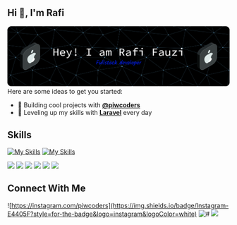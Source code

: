 ## Hi 👋, I'm Rafi

![Rafi Fauzi](img/github-header-banner.png)
Here are some ideas to get you started:

- 🔭 Building cool projects with **[@piwcoders](https://github.com/Rafi-here)**  
- 🌱 Leveling up my skills with **[Laravel](https://laravel.com)** every day


## Skills
[![My Skills](https://skillicons.dev/icons?i=html,css,nodejs,figma,php,laravel,tailwind&theme=light)](https://skillicons.dev)
[![My Skills](https://skillicons.dev/icons?i=js,bootstrap,python,vue,mysql,vite,kali&theme=light)](https://skillicons.dev)

<img src="https://img.shields.io/badge/Figma-F24E1E?style=for-the-badge&logo=figma&logoColor=white" />
<img src="https://img.shields.io/badge/Tailwind_CSS-38B2AC?style=for-the-badge&logo=tailwind-css&logoColor=white" />
<img src="https://img.shields.io/badge/Laravel-FF2D20?style=for-the-badge&logo=laravel&logoColor=white" />
<img src="https://img.shields.io/badge/HTML5-E34F26?style=for-the-badge&logo=html5&logoColor=white" />
<img src="https://img.shields.io/badge/PHP-777BB4?style=for-the-badge&logo=php&logoColor=white" />
<img src="https://img.shields.io/badge/JavaScript-323330?style=for-the-badge&logo=javascript&logoColor=F7DF1E">

## Connect With Me
![https://instagram.com/piwcoders](https://img.shields.io/badge/Instagram-E4405F?style=for-the-badge&logo=instagram&logoColor=white) ![#](https://img.shields.io/badge/WhatsApp-25D366?style=for-the-badge&logo=whatsapp&logoColor=white)  ![](https://img.shields.io/badge/Facebook-1877F2?style=for-the-badge&logo=facebook&logoColor=white)